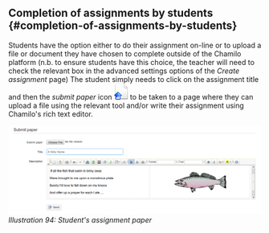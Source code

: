 ## Completion of assignments by students {#completion-of-assignments-by-students}

Students have the option either to do their assignment on-line or to upload a file or document they have chosen to complete outside of the Chamilo platform (n.b. to ensure students have this choice, the teacher will need to check the relevant box in the advanced settings options of the _Create assignment_ page) The student simply needs to click on the assignment title and then the _submit paper_ icon ![](../assets/graphics68.png)to be taken to a page where they can upload a file using the relevant tool and/or write their assignment using Chamilo&#039;s rich text editor.

![](../assets/graphics70.png)*Illustration 94: Student&#039;s assignment paper*
